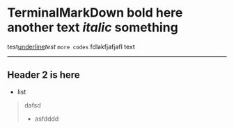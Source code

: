 # TerminalMarkDown **bold here** another text *italic* something

test<u>underline</u>*test*
```more codes```
fdlakfjafjafl
text

---

## Header 2 is here

- list

> dafsd
> - asfdddd
